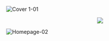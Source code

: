 

  ![Cover 1-01](https://user-images.githubusercontent.com/67522615/138687872-c1f6d277-816b-442c-b62d-24e5dfcb798e.png)
 
<p align="center">
  
<img src="https://user-images.githubusercontent.com/67522615/138752631-efbff4f0-78e9-49c7-ad9f-8f5e87b64545.gif" /> 


</p>


![Homepage-02](https://user-images.githubusercontent.com/67522615/138690644-e0aa183c-8958-4bbe-b994-7efbd9146e09.png)
